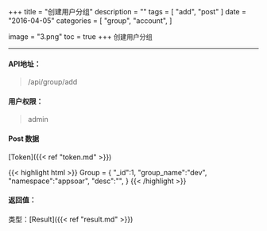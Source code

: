 +++
title = "创建用户分组"
description = ""
tags = [
    "add",
    "post"
]
date = "2016-04-05"
categories = [
    "group",
    "account",
]

image = "3.png"
toc = true
+++
<font size=2>创建用户分组</font>
***

#### API地址：

> /api/group/add

#### 用户权限：

> admin

#### Post 数据

[Token]({{< ref "token.md" >}})

{{< highlight html >}}
Group = {
    "_id":1,
    "group_name":"dev",
    "namespace":"appsoar",
    "desc":"",
}
{{< /highlight >}}

#### 返回值：

类型：[Result]({{< ref "result.md" >}})
